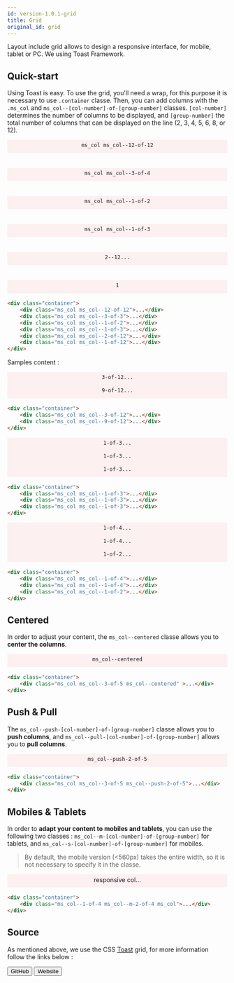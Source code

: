 ```yaml
---
id: version-1.0.1-grid
title: Grid
original_id: grid
---
```


Layout include grid allows to design a responsive interface, for mobile, tablet or PC. We using Toast Framework.

## Quick-start

Using Toast is easy. To use the grid, you'll need a wrap, for this purpose it is necessary to use `.container` classe. Then, you can add columns with the `.ms_col` and `ms_col--[col-number]-of-[group-number]` classes. `[col-number]` determines the number of columns to be displayed, and `[group-number]` the total number of columns that can be displayed on the line (2, 3, 4, 5, 6, 8, or 12).

<div class="container" style="margin-bottom: 1rem;">
    <div class="ms_col ms_col--12-of-12" style="background-color:#fdf0f0;background-clip:content-box;height:30px;line-height:25px;text-align:center;">
      <code>ms_col ms_col--12-of-12</code>
    </div><br/><br/>
    <div class="ms_col ms_col--3-of-4" style="background-color:#fdf0f0;background-clip:content-box;height:30px;line-height:25px;text-align:center;">
      <code>ms_col ms_col--3-of-4</code>
    </div><br/><br/>
    <div class="ms_col ms_col--1-of-2" style="background-color:#fdf0f0;background-clip:content-box;height:30px;line-height:25px;text-align:center;">
      <code>ms_col ms_col--1-of-2</code>
    </div><br/><br/>
    <div class="ms_col ms_col--1-of-3" style="background-color:#fdf0f0;background-clip:content-box;height:30px;line-height:25px;text-align:center;">
      <code>ms_col ms_col--1-of-3</code>
    </div><br/><br/>
    <div class="ms_col ms_col--2-of-12" style="background-color:#fdf0f0;background-clip:content-box;height:30px;line-height:25px;text-align:center;">
      <code>2--12...</code>
    </div><br/><br/>
    <div class="ms_col ms_col--1-of-12" style="background-color:#fdf0f0;background-clip:content-box;height:30px;line-height:25px;text-align:center;">
      <code>1</code>
    </div>
</div>

```html
<div class="container">
    <div class="ms_col ms_col--12-of-12">...</div>
    <div class="ms_col ms_col--3-of-3">...</div>
    <div class="ms_col ms_col--1-of-2">...</div>
    <div class="ms_col ms_col--1-of-3">...</div>
    <div class="ms_col ms_col--2-of-12">...</div>
    <div class="ms_col ms_col--1-of-12">...</div>
</div>
```

Samples content :

<div class="container" style="margin-bottom: 1rem;">
    <div class="ms_col ms_col--3-of-12" style="background-color:#fdf0f0;background-clip:content-box;height:30px;line-height:25px;text-align:center;">
      <code>3-of-12...</code>
    </div>
    <div class="ms_col ms_col--9-of-12" style="background-color:#fdf0f0;background-clip:content-box;height:30px;line-height:25px;text-align:center;">
      <code>9-of-12...</code>
    </div>
</div>

```html
<div class="container">
    <div class="ms_col ms_col--3-of-12">...</div>
    <div class="ms_col ms_col--9-of-12">...</div>
</div>
```

<div class="container" style="margin-bottom: 1rem;">
    <div class="ms_col ms_col--1-of-3" style="background-color:#fdf0f0;background-clip:content-box;height:30px;line-height:25px;text-align:center;">
      <code>1-of-3...</code>
    </div>
    <div class="ms_col ms_col--1-of-3" style="background-color:#fdf0f0;background-clip:content-box;height:30px;line-height:25px;text-align:center;">
      <code>1-of-3...</code>
    </div>
    <div class="ms_col ms_col--1-of-3" style="background-color:#fdf0f0;background-clip:content-box;height:30px;line-height:25px;text-align:center;">
      <code>1-of-3...</code>
    </div>
</div>

```html
<div class="container">
    <div class="ms_col ms_col--1-of-3">...</div>
    <div class="ms_col ms_col--1-of-3">...</div>
    <div class="ms_col ms_col--1-of-3">...</div>
</div>
```

<div class="container" style="margin-bottom: 1rem;">
    <div class="ms_col ms_col--1-of-4" style="background-color:#fdf0f0;background-clip:content-box;height:30px;line-height:25px;text-align:center;">
      <code>1-of-4...</code>
    </div>
    <div class="ms_col ms_col--1-of-4" style="background-color:#fdf0f0;background-clip:content-box;height:30px;line-height:25px;text-align:center;">
      <code>1-of-4...</code>
    </div>
    <div class="ms_col ms_col--1-of-2" style="background-color:#fdf0f0;background-clip:content-box;height:30px;line-height:25px;text-align:center;">
      <code>1-of-2...</code>
    </div>
</div>

```html
<div class="container">
    <div class="ms_col ms_col--1-of-4">...</div>
    <div class="ms_col ms_col--1-of-4">...</div>
    <div class="ms_col ms_col--1-of-2">...</div>
</div>
```

## Centered

In order to adjust your content, the `ms_col--centered` classe allows you to **center the columns**.

<div class="container" style="margin-bottom: 1rem;">
    <div class="ms_col ms_col--3-of-5 ms_col--centered" style="background-color:#fdf0f0;background-clip:content-box;height:30px;line-height:25px;text-align:center;">
      <code>ms_col--centered</code>
    </div>
</div>

```html
<div class="container">
    <div class="ms_col ms_col--3-of-5 ms_col--centered" >...</div>
</div>
```

## Push & Pull

The `ms_col--push-[col-number]-of-[group-number]` classe allows you to **push columns**, and `ms_col--pull-[col-number]-of-[group-number]` allows you to **pull columns**.

<div class="container" style="margin-bottom: 1rem;">
    <div class="ms_col ms_col--3-of-5 ms_col--push-2-of-5" style="background-color:#fdf0f0;background-clip:content-box;height:30px;line-height:25px;text-align:center;">
        <code>ms_col--push-2-of-5</code>
    </div>
</div>

```html
<div class="container">
    <div class="ms_col ms_col--3-of-5 ms_col--push-2-of-5">...</div>
</div>
```

## Mobiles & Tablets

In order to **adapt your content to mobiles and tablets**, you can use the following two classes : `ms_col--m-[col-number]-of-[group-number]` for tablets, and `ms_col--s-[col-number]-of-[group-number]` for mobiles.

>By default, the mobile version (<560px) takes the entire width, so it is not necessary to specify it in the classe.

<div class="container" style="margin-bottom: 1rem;">
    <div class="ms_col--1-of-4 ms_col--m-2-of-4 ms_col" style="background-color:#fdf0f0;background-clip:content-box;height:30px;line-height:25px;text-align:center;">
        responsive col...
    </div>
</div>

```html
<div class="container">
    <div class="ms_col--1-of-4 ms_col--m-2-of-4 ms_col">...</div>
</div>
```

## Source

As mentioned above, we use the CSS [Toast](https://daneden.github.io/Toast) grid, for more information follow the links below :

<form action="https://github.com/daneden/Toast" style="display: inline-block;">
    <input type="submit" value="GitHub" class="ms-btn"/>
</form>

<form action="https://daneden.github.io/Toast" style="display: inline-block;">
    <input type="submit" value="Website" class="ms-btn ms-info"/>
</form>